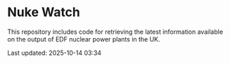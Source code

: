# Nuke Watch

This repository includes code for retrieving the latest information available on the output of EDF nuclear power plants in the UK.

Last updated: 2025-10-14 03:34